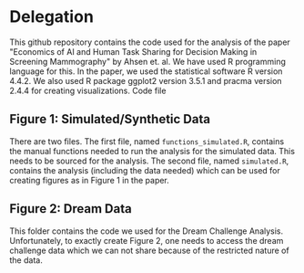 # Delegation

This github repository contains the code used for the analysis of the paper "Economics of AI and Human Task Sharing for Decision Making in Screening Mammography" by Ahsen et. al. 
We have used R programming language for this. In the paper, we used the statistical software R version 4.4.2. We also used R package ggplot2 version 3.5.1 and pracma version 2.4.4 for creating visualizations. Code file

## Figure 1: Simulated/Synthetic Data
There are two files. The first file, named `functions_simulated.R`, contains the manual functions needed to run the analysis for the simulated data. This needs to be sourced for the analysis. The second file, named `simulated.R`, contains the analysis (including the data needed) which can be used for creating figures as in Figure 1 in the paper.

## Figure 2: Dream Data
This folder contains the code we used for the Dream Challenge Analysis. Unfortunately, to exactly create Figure 2, one needs to access the dream challenge data which we can not share because of the restricted nature of the data.
